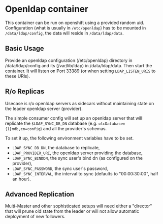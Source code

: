 # Openldap container

This container can be run on openshift using a provided random uid.
Configuration (what is usually in `/etc/openldap`) has to be mounted in `/data/ldap/config`, the data will reside in `/data/ldap/data`.

## Basic Usage

Provide an openldap configuration (/etc/openldap) directory in /data/ldap/config and its (/var/lib/ldap) in /data/ldap/data. Then start the container. It will listen on Port 33389 (or when setting `LDAP_LISTEN_URIS` to these URIs).


## R/o Replicas

Usecase is r/o openldap servers as sidecars without maintaining state on the leader openldap server (provider).

The simple consumer config will set up an openldap server that will replicate the `$LDAP_SYNC_DB_DN` database (e.g. `olcDatabase={1}mdb,cn=config`) and all the provider's schemas.

To set it up, the following environment variables have to be set.

 * `LDAP_SYNC_DB_DN`, the database to replicate,
 * `LDAP_PROVIDER_URI`, the openldap server providing the database,
 * `LDAP_SYNC_BINDDN`, the sync user's bind dn (as configured on the provider),
 * `LDAP_SYNC_PASSWORD`, the sync user's password,
 * `LDAP_SYNC_INTERVAL`, the interval to sync (defaults to "00:00:30:00", half an hour).

## Advanced Replication

Multi-Master and other sophisticated setups will need either a "director" that will prune old state from the leader or will not allow automatic deployment of new followers.
